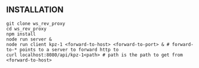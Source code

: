 INSTALLATION
----

    git clone ws_rev_proxy
    cd ws_rev_proxy
    npm install
    node run server &
    node run client kpz-1 <forward-to-host> <forward-to-port> & # forward-to-* points to a server to forward http to
    curl localhost:8080/api/kpz-1<path> # path is the path to get from <forward-to-host>
